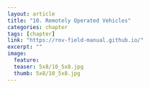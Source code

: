 ```yaml
---
layout: article
title: "10. Remotely Operated Vehicles"
categories: chapter
tags: [chapter]
link: "https://rov-field-manual.github.io/"
excerpt: ""
image:
  feature: 
  teaser: 5x8/10_5x8.jpg
  thumb: 5x8/10_5x8.jpg
---
```

